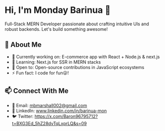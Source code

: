# Hi, I'm Monday Barinua 👋

Full-Stack MERN Developer passionate about crafting intuitive UIs and robust backends. Let's build something awesome!

## 🚀 About Me
- 🔭 Currently working on: E-commerce app with React + Node.js & next.js
- 🌱 Learning: Next.js for SSR in MERN stacks
- 👯 Open to: Open-source contributions in JavaScript ecosystems
- ⚡ Fun fact: I code for fun😜!

## 📫 Connect With Me
- 📧 Email: mbmarshall002@gmail.com
- 💼 LinkedIn: www.linkedin.com/in/barinua-mon
- 🐦 Twitter: https://x.com/Baron96795712?t=BXG3Ed_5hZ28dvTqLxprLQ&s=09

